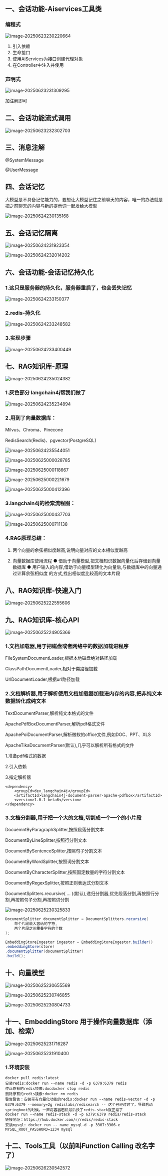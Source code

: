 ## 一、会话功能-Aiservices工具类

### 编程式

![image-20250623230220664](http://img.minalz.cn/typora/image-20250623230220664.png)



1. 引入依赖
2. 生命接口
3. 使用AiServices为接口创建代理对象
4. 在Controller中注入并使用



### 声明式

![image-20250623231309295](http://img.minalz.cn/typora/image-20250623231309295.png)

加注解即可

## 二、会话功能流式调用

![image-20250623232302703](http://img.minalz.cn/typora/image-20250623232302703.png)



## 三、消息注解

@SystemMessage

@UserMessage



## 四、会话记忆

大模型是不具备记忆能力的，要想让大模型记住之前聊天的内容，唯一的办法就是把之前聊天的内容与新的提示词一起发给大模型

![image-20250624230135168](http://img.minalz.cn/typora/image-20250624230135168.png)



## 五、会话记忆隔离

![image-20250624231923354](http://img.minalz.cn/typora/image-20250624231923354.png)



![image-20250624232014202](http://img.minalz.cn/typora/image-20250624232014202.png)



## 六、会话功能-会话记忆持久化

### 1.这只是服务器的持久化，服务器重启了，也会丢失记忆

![image-20250624233150377](http://img.minalz.cn/typora/image-20250624233150377.png)

### 2.redis-持久化

![image-20250624233248582](http://img.minalz.cn/typora/image-20250624233248582.png)

### 3.实现步骤

![image-20250624233400449](http://img.minalz.cn/typora/image-20250624233400449.png)

## 七、RAG知识库-原理

![image-20250624235024382](http://img.minalz.cn/typora/image-20250624235024382.png)

### 1.灰色部分 langchain4j帮我们做了

![image-20250624235234894](http://img.minalz.cn/typora/image-20250624235234894.png)

### 2.用到了向量数据库：

Milvus、Chroma、Pinecone

RedisSearch(Redis)、pgvector(PostgreSQL)

![image-20250624235544051](http://img.minalz.cn/typora/image-20250624235544051.png)



![image-20250625000028785](http://img.minalz.cn/typora/image-20250625000028785.png)



![image-20250625000118667](http://img.minalz.cn/typora/image-20250625000118667.png)

![image-20250625000221679](http://img.minalz.cn/typora/image-20250625000221679.png)





![image-20250625000412396](http://img.minalz.cn/typora/image-20250625000412396.png)



### 3.langchain4j的检索流程图：

![image-20250625000437703](http://img.minalz.cn/typora/image-20250625000437703.png)



![image-20250625000711138](http://img.minalz.cn/typora/image-20250625000711138.png)



### 4.RAG原理总结：

1. 两个向量的余弦相似度越高,说明向量对应的文本相似度越高

2. 向量数据库使用流程
● 借助于向量模型,把文档知识数据向量化后存储到向量数据库
● 用户输入的内容,借助于向量模型转化为向量后,与数据库中的向量通过计算余弦相似度
的方式,找出相似度比较高的文本片段



## 八、RAG知识库-快速入门

![image-20250625222555606](http://img.minalz.cn/typora/image-20250625222555606.png)



## 九、RAG知识库-核心API

![image-20250625224905366](http://img.minalz.cn/typora/image-20250625224905366.png)



### 1.文档加载器,用于把磁盘或者网络中的数据加载进程序

FileSystemDocumentLoader,根据本地磁盘绝对路径加载

ClassPathDocumentLoader,相对于类路径加载

UrlDocumentLoader,根据url路径加载



### 2.文档解析器,用于解析使用文档加载器加载进内存的内容,把非纯文本数据转化成纯文本

TextDocumentParser,解析纯文本格式的文件

ApachePdfBoxDocumentParser,解析pdf格式文件

ApachePoiDocumentParser,解析微软的office文件,例如DOC、PPT、XLS

ApacheTikaDocumentParser(默认),几乎可以解析所有格式的文件

1.准备pdf格式的数据

2.引入依赖

3.指定解析器

```pom
<dependency>
    <groupId>dev.langchain4j</groupId>
    <artifactId>langchain4j-document-parser-apache-pdfbox</artifactId>
    <version>1.0.1-beta6</version>
</dependency>
```



### 3.文档分割器,用于把一个大的文档,切割成一个一个的小片段

DocuemntByParagraphSplitter,按照段落分割文本

DocumentByLineSplitter,按照行分割文本

DocumentBySentenceSplitter,按照句子分割文本

DocumentByWordSplitter,按照词分割文本

DocumentByCharacterSplitter,按照固定数量的字符分割文本

DocumentByRegexSplitter,按照正则表达式分割文本

DocumentSplitters.recursive( ... )(默认),递归分割器,优先段落分割,再按照行分割,再按照句子分割,再按照词分割

![image-20250625230325833](http://img.minalz.cn/typora/image-20250625230325833.png)

```java
DocumentSplitter documentSplitter = DocumentSplitters.recursive(
    每个片段最大容纳的字符,
    两个片段之间重叠字符的个数
);

EmbeddingStoreIngestor ingestor = EmbeddingStoreIngestor.builder()
.embeddingStore(store)
.documentSplitter(documentSplitter)
.build();
```

## 十、向量模型

![image-20250625230655569](http://img.minalz.cn/typora/image-20250625230655569.png)

![image-20250625230746855](http://img.minalz.cn/typora/image-20250625230746855.png)

![image-20250625230804733](http://img.minalz.cn/typora/image-20250625230804733.png)

## 十一、EmbeddingStore 用于操作向量数据库（添加、检索）

![image-20250625231716287](http://img.minalz.cn/typora/image-20250625231716287.png)



![image-20250625231910400](http://img.minalz.cn/typora/image-20250625231910400.png)

### 1.环境安装

```shell
docker pull redis:latest
安装redis:docker run --name redis -d -p 6379:6379 redis
停止原有的redis镜像:docdocker stop redis
删除原有的redis镜像:docker rm redis
警告警告：安装带有向量化功能的redis:docker run --name redis-vector -d -p 6379:6379 --memory=2g redislabs/redisearch -- 这个已经过时了，导致启动springboot的时候，一直将容器宕机最后换了redis-stack就正常了
docker run --name redis-stack -d -p 6379:6379 redis/redis-stack
链接地址：https://hub.docker.com/r/redis/redis-stack
安装mysql: docker run -- name mysql-d -p 3307:3306-e MYSQL_ROOT_PASSWORD=1234 mysql
```

## 十二、Tools工具（以前叫Function Calling 改名字了）

![image-20250626230542572](http://img.minalz.cn/typora/image-20250626230542572.png)
